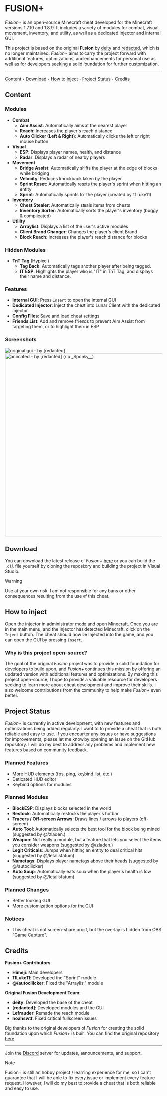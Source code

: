 # FUSION+

*Fusion+* is an open-source Minecraft cheat developed for the Minecraft versions 1.7.10 and 1.8.9. It includes a variety of modules for combat, visual, movement, inventory, and utility, as well as a dedicated injector and internal GUI.

This project is based on the original **Fusion** by [deity](https://www.youtube.com/@x64x70) and [redacted](), which is no longer maintained. *Fusion+* aims to carry the project forward with additional features, optimizations, and enhancements for personal use as well as for developers seeking a solid foundation for further customization.

---

[Content](#content)・[Download](#download)・[How to inject](#how-to-inject)・[Project Status](#project-status)・[Credits](#credits)

## Content

### Modules
- **Combat**
  - **Aim Assist**: Automatically aims at the nearest player
  - **Reach**: Increases the player's reach distance
  - **Auto Clicker (Left & Right)**: Automatically clicks the left or right mouse button
- **Visual**
  - **ESP**: Displays player names, health, and distance
  - **Radar**: Displays a radar of nearby players
- **Movement**
  - **Bridge Assist**: Automatically shifts the player at the edge of blocks while bridging
  - **Velocity**: Reduces knockback taken by the player
  - **Sprint Reset**: Automatically resets the player's sprint when hitting an entity
  - **Sprint**: Automatically sprints for the player (created by 11Luke11)
- **Inventory**
  - **Chest Stealer**: Automatically steals items from chests
  - **Inventory Sorter**: Automatically sorts the player's inventory (buggy & complicated)
- **Utility**
  - **Arraylist**: Displays a list of the user's active modules
  - **Client Brand Changer**: Changes the player's client Brand
  - **Block Reach**: Increases the player's reach distance for blocks

### Hidden Modules
- **TnT Tag** (Hypixel)
  - **Tag Back**: Automatically tags another player after being tagged.
  - **IT ESP**: Highlights the player who is "IT" in TnT Tag, and displays their name and distance.

### Features
- **Internal GUI**: Press `Insert` to open the internal GUI
- **Dedicated Injector**: Inject the cheat into Lunar Client with the dedicated injector
- **Config Files**: Save and load cheat settings
- **Friends List**: Add and remove friends to prevent Aim Assist from targeting them, or to highlight them in ESP

### Screenshots
<img src="https://github.com/6470bru/fusion/assets/67878277/5a732ba9-3d81-44e4-b745-f34f39555716" alt="original gui - by [redacted]"/>
<img src="https://github.com/6470bru/fusion/assets/67878277/fac3f084-0255-4999-b03f-3e2e0a15bde8" alt="animated - by [redacted] (rip _Sponky__)" width=586>

## Download
You can download the latest release of *Fusion+* [here](https://github.com/h1meji/fusion-plus/releases) or you can build the `.dll` file yourself by cloning the repository and building the project in Visual Studio.
> [!WARNING]
> Use at your own risk. I am not responsible for any bans or other consequences resulting from the use of this cheat.

## How to inject
Open the injector in administrator mode and open Minecraft. Once you are in the main menu, and the injector has detected Minecraft, click on the `Inject` button. The cheat should now be injected into the game, and you can open the GUI by pressing `Insert`.

### Why is this project open-source?
The goal of the original *Fusion* project was to provide a solid foundation for developers to build upon, and *Fusion+* continues this mission by offering an updated version with additional features and optimizations. By making this project open-source, I hope to provide a valuable resource for developers seeking to learn more about cheat development and improve their skills. I also welcome contributions from the community to help make *Fusion+* even better.

## Project Status
*Fusion+* is currently in active development, with new features and optimizations being added regularly. I want to to provide a cheat that is both reliable and easy to use. If you encounter any issues or have suggestions for improvements, please let me know by opening an issue on the GitHub repository. I will do my best to address any problems and implement new features based on community feedback.

### Planned Features
- More HUD elements (fps, ping, keybind list, etc.)
- Deticated HUD editor
- Keybind options for modules

### Planned Modules
- **BlockESP**: Displays blocks selected in the world
- **Restock**: Automatically restocks the player's hotbar
- **Tracers / Off-screen Arrows**: Draws lines / arrows to players (off-screen)
- **Auto Tool**: Automatically selects the best tool for the block being mined (suggested by @/zladen.)
- **Weapon**: Not really a module, but a feature that lets you select the items you consider weapons (suggested by @/zladen.)
- **Legit Criticals**: Jumps when hitting an entity to deal critical hits (suggested by @/letalisfatum)
- **Nametags**: Displays player nametags above their heads (suggested by @/autocliicker)
- **Auto Soup**: Automatically eats soup when the player's health is low (suggested by @/letalisfatum)

### Planned Changes
- Better looking GUI
- More customization options for the GUI

### Notices
- This cheat is not screen-share proof, but the overlay is hidden from OBS "Game Capture".

## Credits
**Fusion+ Contributors**:
- **Himeji**: Main developers
- **11Luke11**: Developed the "Sprint" module
- **@/autocliicker**: Fixed the "Arraylist" module

**Original Fusion Development Team**:
- **deity**: Developed the base of the cheat
- **[redacted]**: Developed modules and the GUI
- **Lefrauder**: Remade the reach module
- **noahswtf**: Fixed critical fullscreen issues

Big thanks to the original developers of *Fusion* for creating the solid foundation upon which *Fusion+* is built. You can find the original repository [here](https://github.com/6470bru/fusion).

---

Join the [Discord](https://discord.gg/EWkhAPRdwb) server for updates, announcements, and support.

> [!Note]
> Fusion+ is still an hobby project / learning experience for me, so I can't guarantee that I will be able to fix every issue or implement every feature request. However, I will do my best to provide a cheat that is both reliable and easy to use.